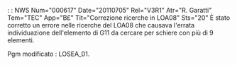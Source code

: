  :  : NWS Num="000617" Date="20110705" Rel="V3R1" Atr="R. Garatti" Tem="TEC" App="B£" Tit="Correzione ricerche in LOA08" Sts="20"
È stato corretto un errore nelle ricerche del LOA08 che causava l'errata individuazione dell'elemento di G11 da cercare per schiere con più di 9 elementi.

Pgm modificato :  LOSEA_01.
